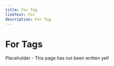```yaml
---
title: For Tag
linkText: For
description: For Tag
---
```


# For Tags

Placeholder - This page has not been written yet!
